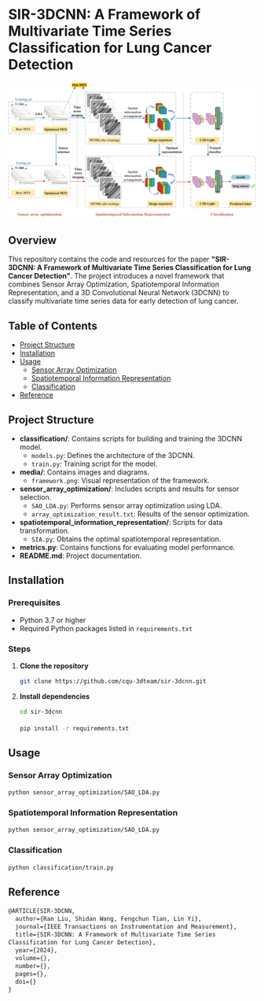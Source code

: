 # SIR-3DCNN: A Framework of Multivariate Time Series Classification for Lung Cancer Detection
![SIR-3DCNN diagram](media/framework.png)

## Overview
This repository contains the code and resources for the paper **"SIR-3DCNN: A Framework of Multivariate Time Series Classification for Lung Cancer Detection"**. The project introduces a novel framework that combines Sensor Array Optimization, Spatiotemporal Information Representation, and a 3D Convolutional Neural Network (3DCNN) to classify multivariate time series data for early detection of lung cancer.

## Table of Contents

- [Project Structure](#project-structure)
- [Installation](#installation)
- [Usage](#usage)
  - [Sensor Array Optimization](#sensor-array-optimization)
  - [Spatiotemporal Information Representation](#spatiotemporal-information-representation)
  - [Classification](#classification)
- [Reference](#reference)



## Project Structure
- **classification/**: Contains scripts for building and training the 3DCNN model.
  - `models.py`: Defines the architecture of the 3DCNN.
  - `train.py`: Training script for the model.
- **media/**: Contains images and diagrams.
  - `framework.png`: Visual representation of the framework.
- **sensor_array_optimization/**: Includes scripts and results for sensor selection.
  - `SAO_LDA.py`: Performs sensor array optimization using LDA.
  - `array_optimization_result.txt`: Results of the sensor optimization.
- **spatiotemporal_information_representation/**: Scripts for data transformation.
  - `SIA.py`: Obtains the optimal spatiotemporal representation.
- **metrics.py**: Contains functions for evaluating model performance.
- **README.md**: Project documentation.

## Installation

### Prerequisites

- Python 3.7 or higher
- Required Python packages listed in `requirements.txt`

### Steps

1. **Clone the repository**

   ```bash
   git clone https://github.com/cqu-3dteam/sir-3dcnn.git
2. **Install dependencies**
   ```bash
   cd sir-3dcnn

   pip install -r requirements.txt

## Usage

### Sensor Array Optimization
```bash
python sensor_array_optimization/SAO_LDA.py
```

### Spatiotemporal Information Representation
```bash
python sensor_array_optimization/SAO_LDA.py
```
### Classification

```bash
python classification/train.py
```

## Reference
```
@ARTICLE{SIR-3DCNN,
  author={Ran Liu, Shidan Wang, Fengchun Tian, Lin Yi},
  journal={IEEE Transactions on Instrumentation and Measurement}, 
  title={SIR-3DCNN: A Framework of Multivariate Time Series Classification for Lung Cancer Detection}, 
  year={2024},
  volume={},
  number={},
  pages={},
  doi={}
}
```
